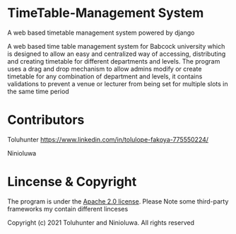 # TimeTable-Management System

A web based timetable management system powered by django

A web based time table management system for Babcock university which is designed to allow an easy and centralized way of accessing, distributing and creating timetable for different departments and levels. The program uses a drag and drop mechanism to allow admins modify or create timetable for any combination of department and levels, it contains validations to prevent a venue or lecturer from being set for multiple slots in the same time period

# Contributors
Toluhunter https://www.linkedin.com/in/tolulope-fakoya-775550224/

Ninioluwa

# Lincense & Copyright

The program is under the <a href="https://github.com/Toluhunter/Timetable_management/blob/main/LICENSE">Apache 2.0 license</a>. Please Note some third-party frameworks my contain different linceses

Copyright (c) 2021 Toluhunter and Ninioluwa. All rights reserved
